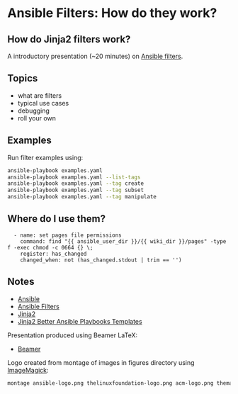 # Ansible Filters: How do they work?

## How do Jinja2 filters work?

A introductory presentation (~20 minutes) on [Ansible
filters](http://docs.ansible.com/ansible/playbooks_filters.html).

## Topics

- what are filters
- typical use cases
- debugging
- roll your own

## Examples

Run filter examples using:

```bash
ansible-playbook examples.yaml
ansible-playbook examples.yaml --list-tags
ansible-playbook examples.yaml --tag create
ansible-playbook examples.yaml --tag subset
ansible-playbook examples.yaml --tag manipulate
```

## Where do I use them?

```
  - name: set pages file permissions
    command: find "{{ ansible_user_dir }}/{{ wiki_dir }}/pages" -type f -exec chmod -c 0664 {} \;
    register: has_changed
    changed_when: not (has_changed.stdout | trim == '')
```

## Notes

- [Ansible](http://docs.ansible.com/ansible/index.html)
- [Ansible Filters](http://docs.ansible.com/ansible/playbooks_filters.html)
- [Jinja2](http://jinja.pocoo.org/docs/2.9/api/)
- [Jinja2 Better Ansible Playbooks Templates](https://blog.codecentric.de/en/2014/08/jinja2-better-ansible-playbooks-templates/)

Presentation produced using Beamer LaTeX:

- [Beamer](https://www.sharelatex.com/learn/Beamer)

Logo created from montage of images in figures directory using
[ImageMagick](https://www.imagemagick.org/):

```bash
montage ansible-logo.png thelinuxfoundation-logo.png acm-logo.png themarlogroup-logo.png -geometry 48x48 logos.png
```

